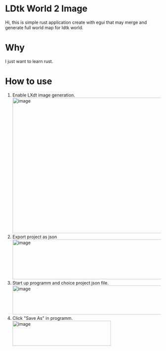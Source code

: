 # LDtk World 2 Image
Hi, this is simple rust application create with egui that may merge and generate full world map for ldtk world.
# Why
I just want to learn rust.
# How to use
1) Enable LXdt image generation. <br/>
<img width="844" height="438" alt="image" src="https://github.com/user-attachments/assets/bb3393ba-dc9b-42ed-93ad-35fb3866e6fa" /> <br/>
2) Export project as json <br/>
<img width="860" height="129" alt="image" src="https://github.com/user-attachments/assets/1af8f0b0-1dab-495a-a157-e2e6536591bd" /> <br/>
3) Start up programm and choice project json file. <br/>
<img width="763" height="94" alt="image" src="https://github.com/user-attachments/assets/d09cbe45-ddc7-487e-aa14-fc72448ca4bf" /> <br/>
4) Click "Save As" in programm. <br/>
<img width="318" height="81" alt="image" src="https://github.com/user-attachments/assets/8e06e4ab-e4db-4412-91f8-c54e8691b31c" /> <br/>
